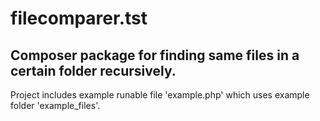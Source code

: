 # filecomparer.tst
Composer package for finding same files in a certain folder recursively.
--
  Project includes example runable file 'example.php' which
uses example folder 'example_files'.